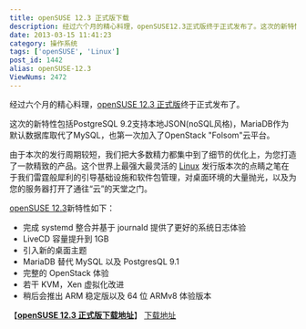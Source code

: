 ```yaml
---
title: openSUSE 12.3 正式版下载
description: 经过六个月的精心料理，openSUSE12.3正式版终于正式发布了。这次的新特性包括PostgreSQL9.2支持本地JSON(noSQL风格)，MariaDB作为默认数据库取代了MySQL，也第一次加入了OpenStack"Folsom"云平台。由于本次的发行周期较短，我们把大多数精力都集中到了细节的优化上，为您打造了一款精致的产品。这个世界上最强大最灵活的L
date: 2013-03-15 11:41:23
category: 操作系统
tags: ['openSUSE', 'Linux']
post_id: 1442
alias: openSUSE-12.3
ViewNums: 2472
---
```


经过六个月的精心料理，[openSUSE 12.3 正式版](/blog/opensuse-123)终于正式发布了。

这次的新特性包括PostgreSQL 9.2支持本地JSON(noSQL风格)，MariaDB作为默认数据库取代了MySQL，也第一次加入了OpenStack "Folsom"云平台。

由于本次的发行周期较短，我们把大多数精力都集中到了细节的优化上，为您打造了一款精致的产品。这个世界上最强大最灵活的 [Linux](/tags/Linux) 发行版本次的点睛之笔在于我们雷霆般犀利的引导基础设施和软件包管理，对桌面环境的大量抛光，以及为您的服务器打开了通往“云”的天堂之门。

[openSUSE 12.3](/blog/opensuse-123)新特性如下：

* 完成 systemd 整合并基于 journald 提供了更好的系统日志体验
* LiveCD 容量提升到 1GB
* 引入新的桌面主题
* MariaDB 替代 MySQL 以及 PostgresQL 9.1
* 完整的 OpenStack 体验
* 若干 KVM，Xen 虚拟化改进
* 稍后会推出 ARM 稳定版以及 64 位 ARMv8 体验版本

【[**openSUSE 12.3 正式版下载地址**](/blog/opensuse-123)】
[下载地址](http://software.opensuse.org/123/en)

